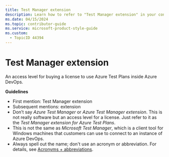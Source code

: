```yaml
---
title: Test Manager extension
description: Learn how to refer to "Test Manager extension" in your content.
ms.date: 04/15/2024
ms.topic: contributor-guide
ms.service: microsoft-product-style-guide
ms.custom:
  - TopicID 44394
---
```



# Test Manager extension

An access level for buying a license to use Azure Test Plans inside Azure DevOps.

**Guidelines**

- First mention: Test Manager extension
- Subsequent mentions: extension
- Don’t say *Azure Test Manager* or *Azure Test Manager extension*. This is not really software but an access level for a license. Just refer to it as the *Test Manager extension for Azure Test Plans*.
- This is not the same as *Microsoft Test Manager*, which is a client tool for Windows machines that customers can use to connect to an instance of Azure DevOps.
- Always spell out the name; don't use an acronym or abbreviation. For details, see [Acronyms + abbreviations](~\acronyms-and-abbreviations.md).

